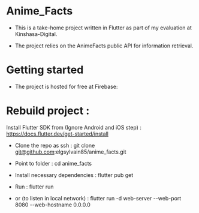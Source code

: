 # Anime_Facts

- This is a take-home project written in Flutter as part of my evaluation at Kinshasa-Digital.

- The project relies on the AnimeFacts public API for information retrieval.

# Getting started

- The project is hosted for free at Firebase:

# Rebuild project :

Install Flutter SDK from (Ignore Android and iOS step) : https://docs.flutter.dev/get-started/install

- Clone the repo as ssh : git clone git@github.com:elgsylvain85/anime_facts.git

- Point to folder : cd anime_facts

- Install necessary dependencies : flutter pub get

- Run : 
    flutter run
- or (to listen in local network)  :
    flutter run -d web-server --web-port 8080 --web-hostname 0.0.0.0
